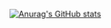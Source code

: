 [![Anurag's GitHub stats](https://github-readme-stats.vercel.app/api?username=Ivorforce&hide_rank=true&disable_animations=true&theme=transparent&bg_color=00000000&hide_border=true&show_icons=true&hide_title=true&text_color=6e7781&icon_color=aaaaaacc&text_bold=false&include_all_commits=true&hide=contribs)](https://github.com/anuraghazra/github-readme-stats)
